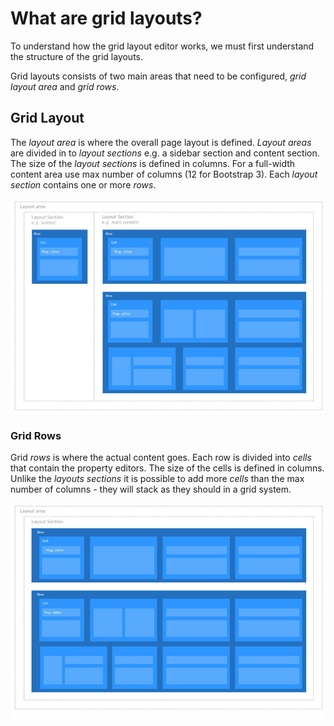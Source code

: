 # What are grid layouts?

To understand how the grid layout editor works, we must first understand the structure of the grid layouts.

Grid layouts consists of two main areas that need to be configured, _grid layout area_ and _grid rows_.

## Grid Layout

The _layout area_ is where the overall page layout is defined. _Layout areas_ are divided in to _layout sections_ e.g. a sidebar section and content section. The size of the _layout sections_ is defined in columns. For a full-width content area use max number of columns (12 for Bootstrap 3). Each _layout section_ contains one or more _rows_.

![Grid rows](../../built-in-property-editors/grid-layout/images/Grid-layout-rows.jpg)

### Grid Rows

Grid _rows_ is where the actual content goes. Each row is divided into _cells_ that contain the property editors. The size of the cells is defined in columns. Unlike the _layouts sections_ it is possible to add more _cells_ than the max number of columns - they will stack as they should in a grid system.

![Grid structure](../../built-in-property-editors/grid-layout/images/Grid-layout-NO-SIDEBAR-rows.jpg)
